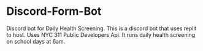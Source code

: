 # Discord-Form-Bot
Discord bot for Daily Health Screening.
This is a discord bot that uses replit to host.
Uses NYC 311 Public Developers Api.
It runs daily health screening on school days at 6am.
